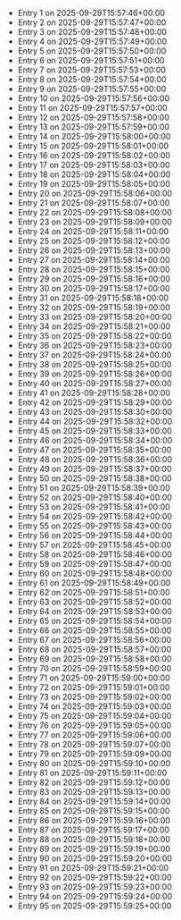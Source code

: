 - Entry 1 on 2025-09-29T15:57:46+00:00
- Entry 2 on 2025-09-29T15:57:47+00:00
- Entry 3 on 2025-09-29T15:57:48+00:00
- Entry 4 on 2025-09-29T15:57:49+00:00
- Entry 5 on 2025-09-29T15:57:50+00:00
- Entry 6 on 2025-09-29T15:57:51+00:00
- Entry 7 on 2025-09-29T15:57:53+00:00
- Entry 8 on 2025-09-29T15:57:54+00:00
- Entry 9 on 2025-09-29T15:57:55+00:00
- Entry 10 on 2025-09-29T15:57:56+00:00
- Entry 11 on 2025-09-29T15:57:57+00:00
- Entry 12 on 2025-09-29T15:57:58+00:00
- Entry 13 on 2025-09-29T15:57:59+00:00
- Entry 14 on 2025-09-29T15:58:00+00:00
- Entry 15 on 2025-09-29T15:58:01+00:00
- Entry 16 on 2025-09-29T15:58:02+00:00
- Entry 17 on 2025-09-29T15:58:03+00:00
- Entry 18 on 2025-09-29T15:58:04+00:00
- Entry 19 on 2025-09-29T15:58:05+00:00
- Entry 20 on 2025-09-29T15:58:06+00:00
- Entry 21 on 2025-09-29T15:58:07+00:00
- Entry 22 on 2025-09-29T15:58:08+00:00
- Entry 23 on 2025-09-29T15:58:09+00:00
- Entry 24 on 2025-09-29T15:58:11+00:00
- Entry 25 on 2025-09-29T15:58:12+00:00
- Entry 26 on 2025-09-29T15:58:13+00:00
- Entry 27 on 2025-09-29T15:58:14+00:00
- Entry 28 on 2025-09-29T15:58:15+00:00
- Entry 29 on 2025-09-29T15:58:16+00:00
- Entry 30 on 2025-09-29T15:58:17+00:00
- Entry 31 on 2025-09-29T15:58:18+00:00
- Entry 32 on 2025-09-29T15:58:19+00:00
- Entry 33 on 2025-09-29T15:58:20+00:00
- Entry 34 on 2025-09-29T15:58:21+00:00
- Entry 35 on 2025-09-29T15:58:22+00:00
- Entry 36 on 2025-09-29T15:58:23+00:00
- Entry 37 on 2025-09-29T15:58:24+00:00
- Entry 38 on 2025-09-29T15:58:25+00:00
- Entry 39 on 2025-09-29T15:58:26+00:00
- Entry 40 on 2025-09-29T15:58:27+00:00
- Entry 41 on 2025-09-29T15:58:28+00:00
- Entry 42 on 2025-09-29T15:58:29+00:00
- Entry 43 on 2025-09-29T15:58:30+00:00
- Entry 44 on 2025-09-29T15:58:32+00:00
- Entry 45 on 2025-09-29T15:58:33+00:00
- Entry 46 on 2025-09-29T15:58:34+00:00
- Entry 47 on 2025-09-29T15:58:35+00:00
- Entry 48 on 2025-09-29T15:58:36+00:00
- Entry 49 on 2025-09-29T15:58:37+00:00
- Entry 50 on 2025-09-29T15:58:38+00:00
- Entry 51 on 2025-09-29T15:58:39+00:00
- Entry 52 on 2025-09-29T15:58:40+00:00
- Entry 53 on 2025-09-29T15:58:41+00:00
- Entry 54 on 2025-09-29T15:58:42+00:00
- Entry 55 on 2025-09-29T15:58:43+00:00
- Entry 56 on 2025-09-29T15:58:44+00:00
- Entry 57 on 2025-09-29T15:58:45+00:00
- Entry 58 on 2025-09-29T15:58:46+00:00
- Entry 59 on 2025-09-29T15:58:47+00:00
- Entry 60 on 2025-09-29T15:58:48+00:00
- Entry 61 on 2025-09-29T15:58:49+00:00
- Entry 62 on 2025-09-29T15:58:51+00:00
- Entry 63 on 2025-09-29T15:58:52+00:00
- Entry 64 on 2025-09-29T15:58:53+00:00
- Entry 65 on 2025-09-29T15:58:54+00:00
- Entry 66 on 2025-09-29T15:58:55+00:00
- Entry 67 on 2025-09-29T15:58:56+00:00
- Entry 68 on 2025-09-29T15:58:57+00:00
- Entry 69 on 2025-09-29T15:58:58+00:00
- Entry 70 on 2025-09-29T15:58:59+00:00
- Entry 71 on 2025-09-29T15:59:00+00:00
- Entry 72 on 2025-09-29T15:59:01+00:00
- Entry 73 on 2025-09-29T15:59:02+00:00
- Entry 74 on 2025-09-29T15:59:03+00:00
- Entry 75 on 2025-09-29T15:59:04+00:00
- Entry 76 on 2025-09-29T15:59:05+00:00
- Entry 77 on 2025-09-29T15:59:06+00:00
- Entry 78 on 2025-09-29T15:59:07+00:00
- Entry 79 on 2025-09-29T15:59:09+00:00
- Entry 80 on 2025-09-29T15:59:10+00:00
- Entry 81 on 2025-09-29T15:59:11+00:00
- Entry 82 on 2025-09-29T15:59:12+00:00
- Entry 83 on 2025-09-29T15:59:13+00:00
- Entry 84 on 2025-09-29T15:59:14+00:00
- Entry 85 on 2025-09-29T15:59:15+00:00
- Entry 86 on 2025-09-29T15:59:16+00:00
- Entry 87 on 2025-09-29T15:59:17+00:00
- Entry 88 on 2025-09-29T15:59:18+00:00
- Entry 89 on 2025-09-29T15:59:19+00:00
- Entry 90 on 2025-09-29T15:59:20+00:00
- Entry 91 on 2025-09-29T15:59:21+00:00
- Entry 92 on 2025-09-29T15:59:22+00:00
- Entry 93 on 2025-09-29T15:59:23+00:00
- Entry 94 on 2025-09-29T15:59:24+00:00
- Entry 95 on 2025-09-29T15:59:25+00:00
